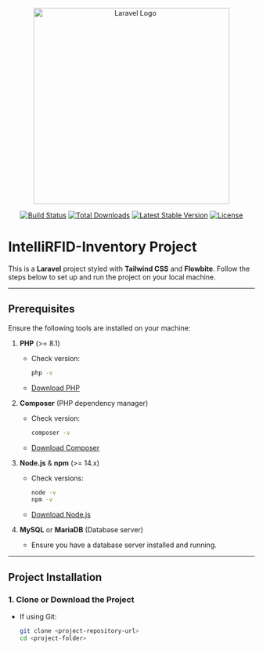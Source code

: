 <p align="center"><a href="https://laravel.com" target="_blank"><img src="https://raw.githubusercontent.com/laravel/art/master/logo-lockup/5%20SVG/2%20CMYK/1%20Full%20Color/laravel-logolockup-cmyk-red.svg" width="400" alt="Laravel Logo"></a></p>

<p align="center">
<a href="https://github.com/laravel/framework/actions"><img src="https://github.com/laravel/framework/workflows/tests/badge.svg" alt="Build Status"></a>
<a href="https://packagist.org/packages/laravel/framework"><img src="https://img.shields.io/packagist/dt/laravel/framework" alt="Total Downloads"></a>
<a href="https://packagist.org/packages/laravel/framework"><img src="https://img.shields.io/packagist/v/laravel/framework" alt="Latest Stable Version"></a>
<a href="https://packagist.org/packages/laravel/framework"><img src="https://img.shields.io/packagist/l/laravel/framework" alt="License"></a>
</p>

# IntelliRFID-Inventory Project

This is a **Laravel** project styled with **Tailwind CSS** and **Flowbite**. Follow the steps below to set up and run the project on your local machine.

---

## Prerequisites

Ensure the following tools are installed on your machine:

1. **PHP** (>= 8.1)  
   - Check version:  
     ```bash
     php -v
     ```
   - [Download PHP](https://www.php.net/downloads.php)

2. **Composer** (PHP dependency manager)  
   - Check version:  
     ```bash
     composer -v
     ```
   - [Download Composer](https://getcomposer.org/download/)

3. **Node.js** & **npm** (>= 14.x)  
   - Check versions:  
     ```bash
     node -v
     npm -v
     ```
   - [Download Node.js](https://nodejs.org/en/)

4. **MySQL** or **MariaDB** (Database server)  
   - Ensure you have a database server installed and running.

---

## Project Installation

### 1. Clone or Download the Project

- If using Git:
   ```bash
   git clone <project-repository-url>
   cd <project-folder>
